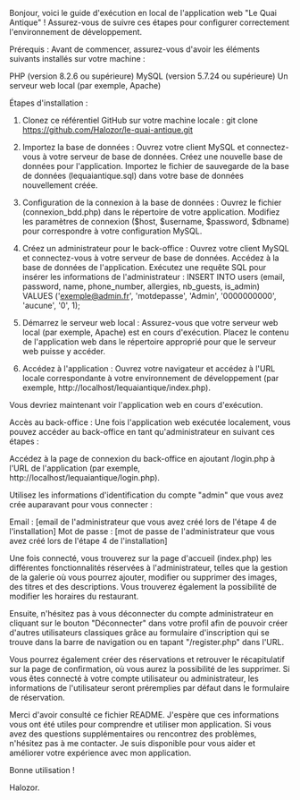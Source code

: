 Bonjour, voici le guide d'exécution en local de l'application web "Le Quai Antique" !
Assurez-vous de suivre ces étapes pour configurer correctement l'environnement de développement.


Prérequis :
Avant de commencer, assurez-vous d'avoir les éléments suivants installés sur votre machine :

PHP (version 8.2.6 ou supérieure)
MySQL (version 5.7.24 ou supérieure)
Un serveur web local (par exemple, Apache)


Étapes d'installation :

1. Clonez ce référentiel GitHub sur votre machine locale :
git clone https://github.com/Halozor/le-quai-antique.git

2. Importez la base de données :
Ouvrez votre client MySQL et connectez-vous à votre serveur de base de données.
Créez une nouvelle base de données pour l'application.
Importez le fichier de sauvegarde de la base de données (lequaiantique.sql) dans votre base de données nouvellement créée.

3. Configuration de la connexion à la base de données :
Ouvrez le fichier (connexion_bdd.php) dans le répertoire de votre application.
Modifiez les paramètres de connexion ($host, $username, $password, $dbname) pour correspondre à votre configuration MySQL.

4. Créez un administrateur pour le back-office :
Ouvrez votre client MySQL et connectez-vous à votre serveur de base de données.
Accédez à la base de données de l'application.
Exécutez une requête SQL pour insérer les informations de l'administrateur :
INSERT INTO users (email, password, name, phone_number, allergies, nb_guests, is_admin) VALUES ('exemple@admin.fr', 'motdepasse', 'Admin', '0000000000', 'aucune', '0', 1);

5. Démarrez le serveur web local :
Assurez-vous que votre serveur web local (par exemple, Apache) est en cours d'exécution.
Placez le contenu de l'application web dans le répertoire approprié pour que le serveur web puisse y accéder.

6. Accédez à l'application :
Ouvrez votre navigateur et accédez à l'URL locale correspondante à votre environnement de développement (par exemple, http://localhost/lequaiantique/index.php).

Vous devriez maintenant voir l'application web en cours d'exécution.


Accès au back-office :
Une fois l'application web exécutée localement, vous pouvez accéder au back-office en tant qu'administrateur en suivant ces étapes :

Accédez à la page de connexion du back-office en ajoutant /login.php à l'URL de l'application (par exemple, http://localhost/lequaiantique/login.php).

Utilisez les informations d'identification du compte "admin" que vous avez crée auparavant pour vous connecter :

Email : [email de l'administrateur que vous avez créé lors de l'étape 4 de l'installation]
Mot de passe : [mot de passe de l'administrateur que vous avez créé lors de l'étape 4 de l'installation]

Une fois connecté, vous trouverez sur la page d'accueil (index.php) les différentes fonctionnalités réservées à l'administrateur, telles que la gestion de la galerie où vous pourrez ajouter, modifier ou supprimer des images, des titres et des descriptions. Vous trouverez également la possibilité de modifier les horaires du restaurant.

Ensuite, n'hésitez pas à vous déconnecter du compte administrateur en cliquant sur le bouton "Déconnecter" dans votre profil afin de pouvoir créer d'autres utilisateurs classiques grâce au formulaire d'inscription qui se trouve dans la barre de navigation ou en tapant "/register.php" dans l'URL.

Vous pourrez également créer des réservations et retrouver le récapitulatif sur la page de confirmation, où vous aurez la possibilité de les supprimer. Si vous êtes connecté à votre compte utilisateur ou administrateur, les informations de l'utilisateur seront préremplies par défaut dans le formulaire de réservation.

Merci d'avoir consulté ce fichier README. J'espère que ces informations vous ont été utiles pour comprendre et utiliser mon application. Si vous avez des questions supplémentaires ou rencontrez des problèmes, n'hésitez pas à me contacter.
Je suis disponible pour vous aider et améliorer votre expérience avec mon application.

Bonne utilisation !

Halozor.
